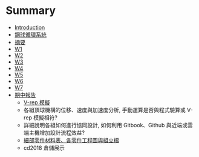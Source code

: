 # Summary

* [Introduction](README.md)
* [鋼球循環系統](gang-qiu-xun-huan-xi-tong.md)
* [摘要](3.md)
* [W1](w1.md)
* [W2](w2.md)
* [W3](w3.md)
* [W4](w4.md)
* [W5](w5.md)
* [W6](w6.md)
* [W7](w7.md)
* [期中報告](qi-zhong-bao-gao.md)
  * [V-rep 模擬](qi-zhong-bao-gao/v-rep-mo-ni.md)
  * 各組頂球機構的位移、速度與加速度分析, 手動運算是否與程式驗算或 V-rep 模擬相符?
  * 詳細說明各組如何進行協同設計, 如何利用 Gitbook、Github 與近端或雲端主機增加設計流程效益?
  * [細部零件材料表、各零件工程圖與組立檔](qi-zhong-bao-gao/xi-bu-ling-jian-cai-liao-biao-3001-ge-ling-jian-gong-cheng-tu-yu-zu-li-dang.md)
  * cd2018 倉儲展示

